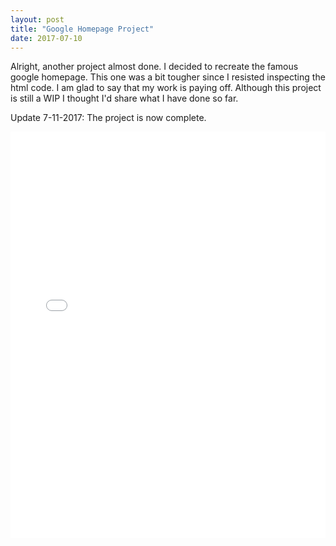 ```yaml
---
layout: post
title: "Google Homepage Project"
date: 2017-07-10
---
```


Alright, another project almost done. I decided to recreate the famous google homepage. This one was a bit tougher since I resisted inspecting the html code. I am glad to say that my work is paying off. Although this project is still a WIP I thought I'd share what I have done so far.

Update 7-11-2017: The project is now complete.
<iframe src="/project/google-homepage/index.html" width="100%" height="650" frameborder="0" scrolling="no">
  <p>Your browser does not support iframes.</p>
</iframe>